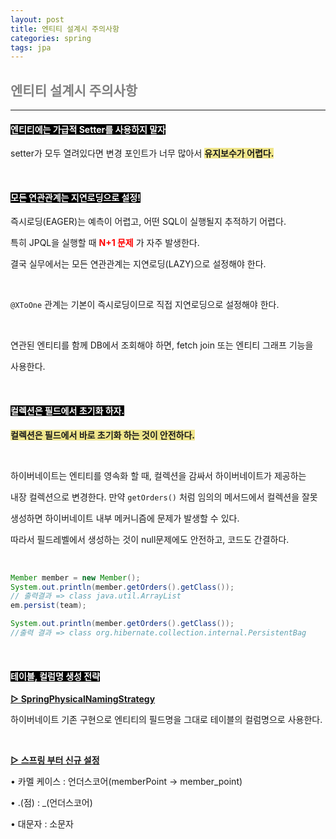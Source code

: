 ```yaml
---
layout: post
title: 엔티티 설계시 주의사항
categories: spring
tags: jpa
---
```


## <span style="color:gray">엔티티 설계시 주의사항</span>

---

#### <span style="background-color:black; color:white">엔티티에는 가급적 Setter를 사용하지 말자</span>

setter가 모두 열려있다면 변경 포인트가 너무 많아서 **<span style="background-color:#F0E68C">유지보수가 어렵다.</span>**

<br>

#### <span style="background-color:black; color:white">모든 연관관계는 지연로딩으로 설정!</span>

즉시로딩(EAGER)는 예측이 어렵고, 어떤 SQL이 실행될지 추적하기 어렵다.

특히 JPQL을 실행할 때 **<span style="color:red">N+1 문제</span>** 가 자주 발생한다.

결국 실무에서는 모든 연관관계는 지연로딩(LAZY)으로 설정해야 한다.

<br>

`@XToOne` 관계는 기본이 즉시로딩이므로 직접 지연로딩으로 설정해야 한다.

<br>

연관된 엔티티를 함께 DB에서 조회해야 하면, fetch join 또는 엔티티 그래프 기능을

사용한다.

<br>

#### <span style="background-color:black; color:white">컬렉션은 필드에서 초기화 하자.</span>

**<span style="background-color:#F0E68C">컬렉션은 필드에서 바로 초기화 하는 것이 안전하다.</span>**

<br>

하이버네이트는 엔티티를 영속화 할 때, 컬렉션을 감싸서 하이버네이트가 제공하는

내장 컬렉션으로 변경한다. 만약 `getOrders()` 처럼 임의의 메서드에서 컬렉션을 잘못

생성하면 하이버네이트 내부 메커니즘에 문제가 발생할 수 있다.

따라서 필드레벨에서 생성하는 것이 null문제에도 안전하고, 코드도 간결하다.

<br>

```java
Member member = new Member();
System.out.println(member.getOrders().getClass());
// 출력결과 => class java.util.ArrayList
em.persist(team);

System.out.println(member.getOrders().getClass());
//출력 결과 => class org.hibernate.collection.internal.PersistentBag
```

<br>

#### <span style="background-color:black; color:white">테이블, 컬럼명 생성 전략</span>

**<u>▷ SpringPhysicalNamingStrategy</u>**

하이버네이트 기존 구현으로 엔티티의 필드명을 그대로 테이블의 컬럼명으로 사용한다.

<br>

**<u>▷ 스프링 부터 신규 설정</u>**

• 카멜 케이스 : 언더스코어(memberPoint → member_point)

• .(점) : _(언더스코어)

• 대문자 : 소문자